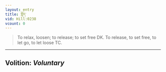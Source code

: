 ```yaml
---
layout: entry
title: གློད་
vid: Hill:0238
vcount: 0
---
```

> To relax, loosen; to release; to set free DK\. To release, to set free, to let go, to let loose TC\.

---
Volition: _Voluntary_
---

